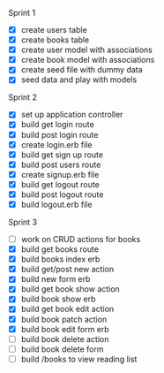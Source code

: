 Sprint 1
- [x] create users table
- [x] create books table
- [x] create user model with associations
- [x] create book model with associations
- [x] create seed file with dummy data
- [x] seed data and play with models

Sprint 2
- [x] set up application controller
- [x] build get login route
- [x] build post login route
- [x] create login.erb file
- [x] build get sign up route
- [x] build post users route
- [x] create signup.erb file
- [x] build get logout route
- [x] build post logout route
- [x] build logout.erb file

Sprint 3
- [ ] work on CRUD actions for books
- [x] build get books route
- [x] build books index erb
- [x] build get/post new action
- [x] build new form erb
- [x] build get book show action
- [x] build book show erb
- [x] build get book edit action
- [x] build book patch action
- [x] build book edit form erb
- [ ] build book delete action
- [ ] build book delete form
- [ ] build /books to view reading list
